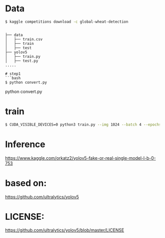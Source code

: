 
# Data
```bash
$ kaggle competitions download -c global-wheat-detection
```
```
          
├── data  
│   ├── train.csv      
│   ├── train
│   ├── test
├── yolov5
│   ├── train.py           
│   ├── test.py       
.....

# step1
```bash
$ python convert.py
```
python convert.py


# train
```bash
$ CUDA_VISIBLE_DEVICES=0 python3 train.py --img 1024 --batch 4 --epochs 100 --data ./data/w0.yaml --cfg ./models/yolov5x.yaml --name yolov5x_fold0_1024 --weights ./yolov5x.pt
```
# Inference
https://www.kaggle.com/orkatz2/yolov5-fake-or-real-single-model-l-b-0-753

# based on:
https://github.com/ultralytics/yolov5

# LICENSE:
https://github.com/ultralytics/yolov5/blob/master/LICENSE
